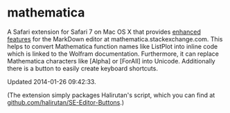mathematica
===========

A Safari extension for Safari 7 on Mac OS X that provides [enhanced features](http://meta.mathematica.stackexchange.com/questions/1043/additional-useful-buttons-for-our-m-se-editor) for the MarkDown editor at mathematica.stackexchange.com. This helps to convert Mathematica function names like ListPlot into inline code which is linked to the Wolfram documentation. Furthermore, it can replace Mathematica characters like \[Alpha] or \[ForAll] into Unicode. Additionally there is a button to easily create keyboard shortcuts.

Updated 2014-01-26 09:42:33.

(The extension simply packages Halirutan's script, which you can find at [github.com/halirutan/SE-Editor-Buttons](http://github.com/halirutan/SE-Editor-Buttons).)